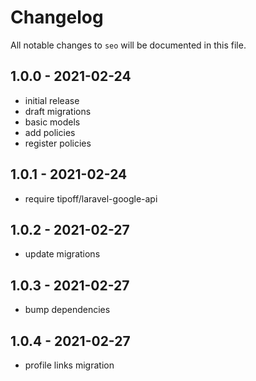 # Changelog

All notable changes to `seo` will be documented in this file.

## 1.0.0 - 2021-02-24

- initial release
- draft migrations
- basic models
- add policies
- register policies

## 1.0.1 - 2021-02-24

- require tipoff/laravel-google-api

## 1.0.2 - 2021-02-27

- update migrations

## 1.0.3 - 2021-02-27

- bump dependencies

## 1.0.4 - 2021-02-27

- profile links migration
